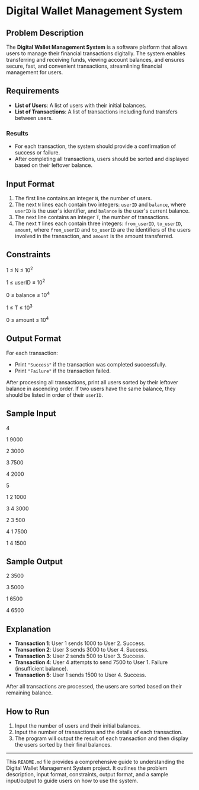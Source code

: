 # Digital Wallet Management System

## Problem Description

The **Digital Wallet Management System** is a software platform that allows users to manage their financial transactions digitally. The system enables transferring and receiving funds, viewing account balances, and ensures secure, fast, and convenient transactions, streamlining financial management for users.

## Requirements

- **List of Users**: A list of users with their initial balances.
- **List of Transactions**: A list of transactions including fund transfers between users.

### Results

- For each transaction, the system should provide a confirmation of success or failure.
- After completing all transactions, users should be sorted and displayed based on their leftover balance.

## Input Format

1. The first line contains an integer `N`, the number of users.
2. The next `N` lines each contain two integers: `userID` and `balance`, where `userID` is the user's identifier, and `balance` is the user's current balance.
3. The next line contains an integer `T`, the number of transactions.
4. The next `T` lines each contain three integers: `from_userID`, `to_userID`, `amount`, where `from_userID` and `to_userID` are the identifiers of the users involved in the transaction, and `amount` is the amount transferred.

## Constraints

 1 ≤ N ≤ 10<sup>2</sup>

1 ≤ userID ≤ 10<sup>2</sup>

0 ≤ balance ≤ 10<sup>4</sup>

1 ≤ T ≤ 10<sup>3</sup>

0 ≤ amount ≤ 10<sup>4</sup>


## Output Format

For each transaction:

- Print `"Success"` if the transaction was completed successfully.
- Print `"Failure"` if the transaction failed.

After processing all transactions, print all users sorted by their leftover balance in ascending order. If two users have the same balance, they should be listed in order of their `userID`.

## Sample Input

4

1 9000

2 3000 

3 7500 

4 2000 

5

1 2 1000 

3 4 3000 

2 3 500 

4 1 7500 

1 4 1500


## Sample Output

2 3500

3 5000

1 6500

4 6500


## Explanation

- **Transaction 1**: User 1 sends 1000 to User 2. Success.
- **Transaction 2**: User 3 sends 3000 to User 4. Success.
- **Transaction 3**: User 2 sends 500 to User 3. Success.
- **Transaction 4**: User 4 attempts to send 7500 to User 1. Failure (insufficient balance).
- **Transaction 5**: User 1 sends 1500 to User 4. Success.

After all transactions are processed, the users are sorted based on their remaining balance.

## How to Run

1. Input the number of users and their initial balances.
2. Input the number of transactions and the details of each transaction.
3. The program will output the result of each transaction and then display the users sorted by their final balances.

---

This `README.md` file provides a comprehensive guide to understanding the Digital Wallet Management System project. It outlines the problem description, input format, constraints, output format, and a sample input/output to guide users on how to use the system.
